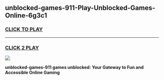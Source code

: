 
## unblocked-games-911-Play-Unblocked-Games-Online-6g3c1
<h3>
<a href="https://premium76.site?title=unblocked-games-911&ref=25A">CLICK TO PLAY</a></h3>
<hr>

<h3>
<a href="https://premium76.site?title=unblocked-games-911&ref=25A">CLICK 2 PLAY</a>
  
</h3>

<a href="https://premium76.site?title=unblocked-games-911&ref=25A"><img src="https://clearcache.store/games.png"></a>


**unblocked-games-911 games unblocked: Your Gateway to Fun and Accessible Online Gaming**

